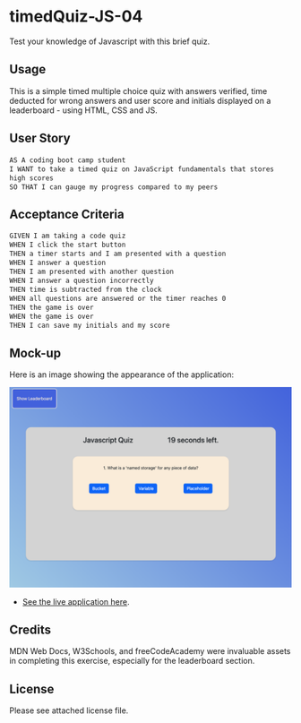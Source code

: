 # timedQuiz-JS-04

Test your knowledge of Javascript with this brief quiz.

## Usage

This is a simple timed multiple choice quiz with answers verified, time deducted for wrong answers and user score and initials displayed on a leaderboard - using HTML, CSS and JS.

## User Story

```text
AS A coding boot camp student
I WANT to take a timed quiz on JavaScript fundamentals that stores high scores
SO THAT I can gauge my progress compared to my peers
```

## Acceptance Criteria

```text
GIVEN I am taking a code quiz
WHEN I click the start button
THEN a timer starts and I am presented with a question
WHEN I answer a question
THEN I am presented with another question
WHEN I answer a question incorrectly
THEN time is subtracted from the clock
WHEN all questions are answered or the timer reaches 0
THEN the game is over
WHEN the game is over
THEN I can save my initials and my score
```

## Mock-up

Here is an image showing the appearance of the application:

![Question with three multiple choice answers displayed as blue buttons](./img/Screenshot.png)

* [See the live application here](cookingmeister/github.io/timedQuiz-JS-04.html).

## Credits

MDN Web Docs, W3Schools, and freeCodeAcademy were invaluable assets in completing this exercise, especially for the leaderboard section.

## License

Please see attached license file.
